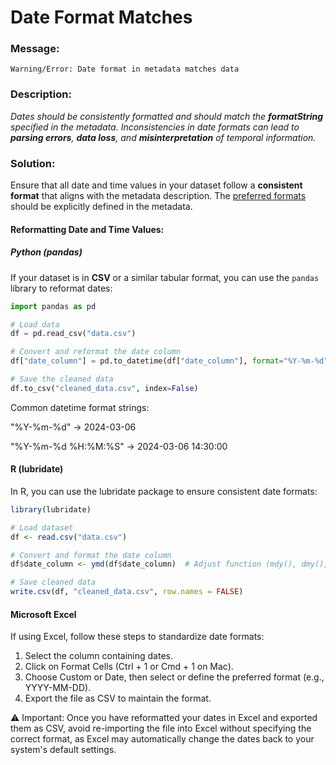 # Date Format Matches

### Message:

```
Warning/Error: Date format in metadata matches data
```


### Description:

_Dates should be consistently formatted and should match the **formatString** specified in the metadata. Inconsistencies in date formats can lead to **parsing errors**, **data loss**, and **misinterpretation** of temporal information._

### Solution:

Ensure that all date and time values in your dataset follow a **consistent format** that aligns with the metadata description. The [preferred formats](https://github.com/EDIorg/ECC/blob/master/practices/dateTimeFormatString/dateTimeFormatString_list.csv) should be explicitly defined in the metadata.

#### Reformatting Date and Time Values:

##### **Python (pandas)**
If your dataset is in **CSV** or a similar tabular format, you can use the `pandas` library to reformat dates:

```python
import pandas as pd

# Load data
df = pd.read_csv("data.csv")

# Convert and reformat the date column
df["date_column"] = pd.to_datetime(df["date_column"], format="%Y-%m-%d")  # Adjust format as needed

# Save the cleaned data
df.to_csv("cleaned_data.csv", index=False)
```

Common datetime format strings:

"%Y-%m-%d" → 2024-03-06

"%Y-%m-%d %H:%M:%S" → 2024-03-06 14:30:00

#### **R (lubridate)**
In R, you can use the lubridate package to ensure consistent date formats:

```R
library(lubridate)

# Load dataset
df <- read.csv("data.csv")

# Convert and format the date column
df$date_column <- ymd(df$date_column)  # Adjust function (mdy(), dmy(), etc.) as needed

# Save cleaned data
write.csv(df, "cleaned_data.csv", row.names = FALSE)
```

#### **Microsoft Excel**
If using Excel, follow these steps to standardize date formats:

1. Select the column containing dates.
2. Click on Format Cells (Ctrl + 1 or Cmd + 1 on Mac).
3. Choose Custom or Date, then select or define the preferred format (e.g., YYYY-MM-DD).
4. Export the file as CSV to maintain the format.

⚠️ Important:
Once you have reformatted your dates in Excel and exported them as CSV, avoid re-importing the file into Excel without specifying the correct format, as Excel may automatically change the dates back to your system's default settings.
